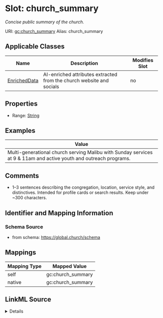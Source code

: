 

# Slot: church_summary 


_Concise public summary of the church._





URI: [gc:church_summary](https://global.church/schema/church_summary)
Alias: church_summary

<!-- no inheritance hierarchy -->





## Applicable Classes

| Name | Description | Modifies Slot |
| --- | --- | --- |
| [EnrichedData](EnrichedData.md) | AI-enriched attributes extracted from the church website and socials |  no  |






## Properties

* Range: [String](String.md)





## Examples

| Value |
| --- |
| Multi-generational church serving Malibu with Sunday services at 9 & 11am and active youth and outreach programs. |

## Comments

* 1–3 sentences describing the congregation, location, service style, and distinctives.
Intended for profile cards or search results. Keep under ~300 characters.


## Identifier and Mapping Information






### Schema Source


* from schema: https://global.church/schema




## Mappings

| Mapping Type | Mapped Value |
| ---  | ---  |
| self | gc:church_summary |
| native | gc:church_summary |




## LinkML Source

<details>
```yaml
name: church_summary
description: Concise public summary of the church.
comments:
- '1–3 sentences describing the congregation, location, service style, and distinctives.

  Intended for profile cards or search results. Keep under ~300 characters.

  '
examples:
- value: Multi-generational church serving Malibu with Sunday services at 9 & 11am
    and active youth and outreach programs.
  description: Short profile blurb.
in_subset:
- public
- enrichment
from_schema: https://global.church/schema
rank: 1000
alias: church_summary
domain_of:
- EnrichedData
range: string

```
</details>